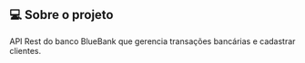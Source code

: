 ##  💻 Sobre o projeto
API  Rest  do banco  BlueBank  que gerencia transações  bancárias e cadastrar clientes.
